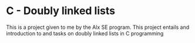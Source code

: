 # C - Doubly linked lists
This is a project given to me by the Alx SE program. This project entails and introduction to and tasks on doubly linked lists in C programming
